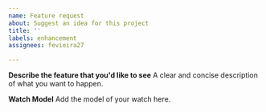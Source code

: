```yaml
---
name: Feature request
about: Suggest an idea for this project
title: ''
labels: enhancement
assignees: fevieira27

---
```


**Describe the feature that you'd like to see**
A clear and concise description of what you want to happen.

**Watch Model**
Add the model of your watch here.
